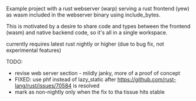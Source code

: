 

Example project with a rust webserver (warp) serving a rust frontend (yew) as wasm included in the webserver binary using include_bytes.

This is motivated by a desire to share code and types between the frontend (wasm) and native backend code, so it's all in a single workspace.

currently requires latest rust nightly or higher (due to bug fix, not experimental features)

TODO:
- revise web server section - mildly janky, more of a proof of concept
- FIXED: use phf instead of lazy_static after https://github.com/rust-lang/rust/issues/70584 is resolved 
- mark as non-nightly only when the fix to tha tissue hits stable
